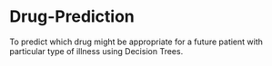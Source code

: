 # Drug-Prediction
To predict which drug might be appropriate for a future patient with particular type of illness using Decision Trees.
